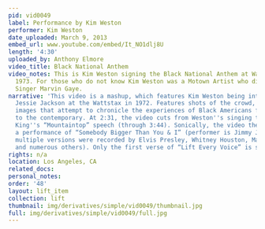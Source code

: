 ```yaml
---
pid: vid0049
label: Performance by Kim Weston
performer: Kim Weston
date_uploaded: March 9, 2013
embed_url: www.youtube.com/embed/It_NO1dlj8U
length: '4:30'
uploaded_by: Anthony Elmore
video_title: Black National Anthem
video_notes: This is Kim Weston signing the Black National Anthem at Watts Stax in
  1973. For those who do not know Kim Weston was a Motown Artist who did a duet with
  Singer Marvin Gaye.
narrative: 'This video is a mashup, which features Kim Weston being introduced by
  Jessie Jackson at the Wattstax in 1972. Features shots of the crowd, followed by
  images that attempt to chronicle the experiences of Black Americans from slavery
  to the contemporary. At 2:31, the video cuts from Weston''s singing to a clip of
  King''s “Mountaintop” speech (through 3:44). Sonically, the video then segues into
  a performance of “Somebody Bigger Than You & I” (performer is Jimmy Jones, however,
  multiple versions were recorded by Elvis Presley, Whitney Houston, Mahalia Jackson,
  and numerous others). Only the first verse of “Lift Every Voice” is sung. '
rights: n/a
location: Los Angeles, CA
related_docs: 
personal_notes: 
order: '48'
layout: lift_item
collection: lift
thumbnail: img/derivatives/simple/vid0049/thumbnail.jpg
full: img/derivatives/simple/vid0049/full.jpg
---
```

